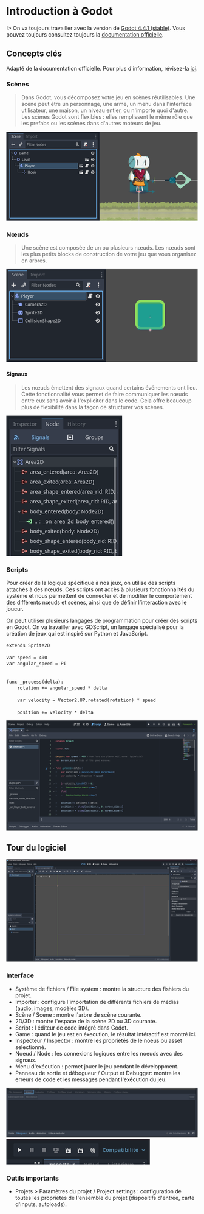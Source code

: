 # Introduction à Godot

!> On va toujours travailler avec la version de [Godot 4.4.1 (stable)](https://godotengine.org/download/archive/4.4.1-stable/). Vous pouvez toujours consultez toujours la [documentation officielle](https://docs.godotengine.org/fr/4.x/). 

## Concepts clés

Adapté de la documentation officielle. Pour plus d'information, révisez-la [ici](https://docs.godotengine.org/fr/4.x/getting_started/introduction/key_concepts_overview.html).

### Scènes

> Dans Godot, vous décomposez votre jeu en scènes réutilisables. Une scène peut être un personnage, une arme, un menu dans l'interface utilisateur, une maison, un niveau entier, ou n'importe quoi d'autre. Les scènes Godot sont flexibles : elles remplissent le même rôle que les prefabs ou les scènes dans d'autres moteurs de jeu.

![Scène composée de noeuds](image-3.png)


### Nœuds

> Une scène est composée de un ou plusieurs nœuds. Les nœuds sont les plus petits blocks de construction de votre jeu que vous organisez en arbres.

![Différents noeuds pour la création d'un objet interactif](image-5.png)

#### Signaux

> Les nœuds émettent des signaux quand certains événements ont lieu. Cette fonctionnalité vous permet de faire communiquer les nœuds entre eux sans avoir à l'expliciter dans le code. Cela offre beaucoup plus de flexibilité dans la façon de structurer vos scènes.

![Des signaux entre noeuds](image-7.png)

### Scripts

Pour créer de la logique spécifique à nos jeux, on utilise des scripts attachés à des nœuds. Ces scripts ont accès à plusieurs fonctionnalités du système et nous permettent de connecter et de modifier le comportement des différents nœuds et scènes, ainsi que de définir l’interaction avec le joueur.

On peut utiliser plusieurs langages de programmation pour créer des scripts en Godot. On va travailler avec GDScript, un langage spécialisé pour la création de jeux qui est inspiré sur Python et JavaScript. 

```gdscript
extends Sprite2D

var speed = 400
var angular_speed = PI


func _process(delta):
	rotation += angular_speed * delta

	var velocity = Vector2.UP.rotated(rotation) * speed

	position += velocity * delta
```

![Exemple de script en GDSCript](image-8.png)

## Tour du logiciel

![Capture d'écran - Éditeur de projet Godot](image.png)


### Interface

- Système de fichiers / File system : montre la structure des fishiers du projet.
- Importer : configure l'importation de différents fichiers de médias (audio, images, modèles 3D).
- Scène / Scene : montre l'arbre de scène courante.
- 2D/3D : montre l'espace de la scène 2D ou 3D courante.
- Script : l éditeur de code intégré dans Godot.
- Game : quand le jeu est en éxecution, le résultat intéractif est montré ici.
- Inspecteur / Inspector : montre les propriétés de le noeus ou asset selectionné.
- Noeud / Node : les connexions logiques entre les noeuds avec des signaux.
- Menu d'exécution : permet jouer le jeu pendant le développment.
- Panneau de sortie et débogueur / Output et Debugger: montre les erreurs de code et les messages pendant l'exécution du jeu.

![Sortie / débogueur](image-2.png)
![Menu d'execution](image-1.png)

### Outils importants

- Projets > Paramètres du projet / Project settings : configuration de toutes les propriétés de l'ensemble du projet (dispositifs d'entrée, carte d'inputs, autoloads).